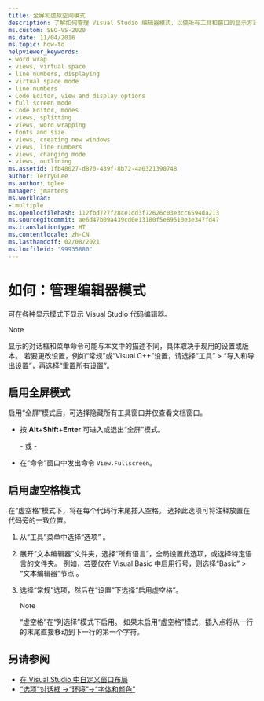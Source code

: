 ```yaml
---
title: 全屏和虚拟空间模式
description: 了解如何管理 Visual Studio 编辑器模式，以使所有工具和窗口的显示方式最适合自己。
ms.custom: SEO-VS-2020
ms.date: 11/04/2016
ms.topic: how-to
helpviewer_keywords:
- word wrap
- views, virtual space
- line numbers, displaying
- virtual space mode
- line numbers
- Code Editor, view and display options
- full screen mode
- Code Editor, modes
- views, splitting
- views, word wrapping
- fonts and size
- views, creating new windows
- views, line numbers
- views, changing mode
- views, outlining
ms.assetid: 1fb48027-d870-439f-8b72-4a0321390748
author: TerryGLee
ms.author: tglee
manager: jmartens
ms.workload:
- multiple
ms.openlocfilehash: 112fbd727f28ce1dd3f72626c03e3cc6594da213
ms.sourcegitcommit: ae6d47b09a439cd0e13180f5e89510e3e347fd47
ms.translationtype: HT
ms.contentlocale: zh-CN
ms.lasthandoff: 02/08/2021
ms.locfileid: "99935880"
---
```

# <a name="how-to-manage-editor-modes"></a>如何：管理编辑器模式

可在各种显示模式下显示 Visual Studio 代码编辑器。

> [!NOTE]
> 显示的对话框和菜单命令可能与本文中的描述不同，具体取决于现用的设置或版本。 若要更改设置，例如“常规”或“Visual C++”设置，请选择“工具” > “导入和导出设置”，再选择“重置所有设置”。

## <a name="enable-full-screen-mode"></a>启用全屏模式

启用“全屏”模式后，可选择隐藏所有工具窗口并仅查看文档窗口。

- 按 **Alt**+**Shift**+**Enter** 可进入或退出“全屏”模式。

     \- 或 -

- 在“命令”窗口中发出命令 `View.Fullscreen`。

## <a name="enable-virtual-space-mode"></a>启用虚空格模式

在“虚空格”模式下，将在每个代码行末尾插入空格。 选择此选项可将注释放置在代码旁的一致位置。

1. 从“工具”菜单中选择“选项” 。

2. 展开“文本编辑器”文件夹，选择“所有语言”，全局设置此选项，或选择特定语言的文件夹。 例如，若要仅在 Visual Basic 中启用行号，则选择“Basic” > “文本编辑器”节点 。

3. 选择“常规”选项，然后在“设置”下选择“启用虚空格”。

    > [!NOTE]
    > “虚空格”在“列选择”模式下启用。 如果未启用“虚空格”模式，插入点将从一行的末尾直接移动到下一行的第一个字符。

## <a name="see-also"></a>另请参阅

- [在 Visual Studio 中自定义窗口布局](../ide/customizing-window-layouts-in-visual-studio.md)
- [“选项”对话框 ->“环境”->“字体和颜色”](../ide/reference/fonts-and-colors-environment-options-dialog-box.md)
